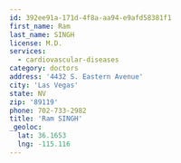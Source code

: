 ```yaml
---
id: 392ee91a-171d-4f8a-aa94-e9afd58381f1
first_name: Ram
last_name: SINGH
license: M.D.
services:
  - cardiovascular-diseases
category: doctors
address: '4432 S. Eastern Avenue'
city: 'Las Vegas'
state: NV
zip: '89119'
phone: 702-733-2982
title: 'Ram SINGH'
_geoloc:
  lat: 36.1653
  lng: -115.116
---
```

